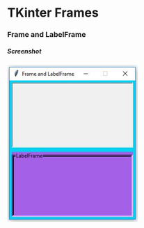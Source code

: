 # TKinter Frames

<h3>Frame and LabelFrame</h3>

<h5>Screenshot</h5>

<img src='.\Images\Image01.JPG' width=300>

